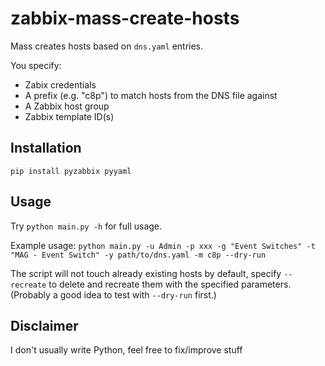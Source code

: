 # zabbix-mass-create-hosts

Mass creates hosts based on `dns.yaml` entries.

You specify:
* Zabix credentials
* A prefix (e.g. "c8p") to match hosts from the DNS file against
* A Zabbix host group
* Zabbix template ID(s)

## Installation
```
pip install pyzabbix pyyaml
```

## Usage
Try `python main.py -h` for full usage.

Example usage: `python main.py -u Admin -p xxx -g "Event Switches" -t "MAG - Event Switch" -y path/to/dns.yaml -m c8p --dry-run`

The script will not touch already existing hosts by default, specify `--recreate` to delete and recreate them with the specified parameters.
(Probably a good idea to test with `--dry-run` first.)

## Disclaimer
I don't usually write Python, feel free to fix/improve stuff
